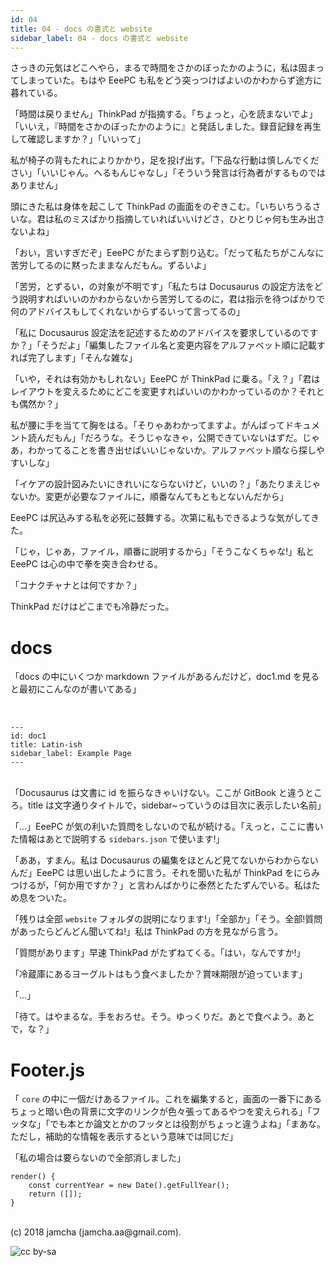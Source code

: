 ```yaml
---
id: 04
title: 04 - docs の書式と website
sidebar_label: 04 - docs の書式と website
---
```


さっきの元気はどこへやら，まるで時間をさかのぼったかのように，私は固まってしまっていた。もはや EeePC も私をどう突っつけばよいのかわからず途方に暮れている。

「時間は戻りません」ThinkPad が指摘する。「ちょっと，心を読まないでよ」「いいえ，『時間をさかのぼったかのように』と発話しました。録音記録を再生して確認しますか？」「いいって」

私が椅子の背もたれによりかかり，足を投げ出す。「下品な行動は慎しんでください」「いいじゃん。へるもんじゃなし」「そういう発言は行為者がするものではありません」

頭にきた私は身体を起こして ThinkPad の画面をのぞきこむ。「いちいちうるさいな。君は私のミスばかり指摘していればいいけどさ，ひとりじゃ何も生み出さないよね」

「おい，言いすぎだぞ」EeePC がたまらず割り込む。「だって私たちがこんなに苦労してるのに黙ったままなんだもん。ずるいよ」

「苦労，とずるい，の対象が不明です」「私たちは Docusaurus の設定方法をどう説明すればいいのかわからないから苦労してるのに，君は指示を待つばかりで何のアドバイスもしてくれないからずるいって言ってるの」

「私に Docusaurus 設定法を記述するためのアドバイスを要求しているのですか？」「そうだよ」「編集したファイル名と変更内容をアルファベット順に記載すれば完了します」「そんな雑な」

「いや，それは有効かもしれない」EeePC が ThinkPad に乗る。「え？」「君はレイアウトを変えるためにどこを変更すればいいのかわかっているのか？それとも偶然か？」

私が腰に手を当てて胸をはる。「そりゃあわかってますよ。がんばってドキュメント読んだもん」「だろうな。そうじゃなきゃ，公開できていないはずだ。じゃあ，わかってることを書き出せばいいじゃないか。アルファベット順なら探しやすいしな」

「イケアの設計図みたいにきれいにならないけど，いいの？」「あたりまえじゃないか。変更が必要なファイルに，順番なんてもともとないんだから」

EeePC は尻込みする私を必死に鼓舞する。次第に私もできるような気がしてきた。

「じゃ，じゃあ，ファイル，順番に説明するから」「そうこなくちゃな!」私と EeePC は心の中で拳を突き合わせる。

「コナクチャナとは何ですか？」

ThinkPad だけはどこまでも冷静だった。


# docs

「docs の中にいくつか markdown ファイルがあるんだけど，doc1.md を見ると最初にこんなのが書いてある」

<br>

    ---
    id: doc1
    title: Latin-ish
    sidebar_label: Example Page
    ---

<br>
「Docusaurus は文書に id を振らなきゃいけない。ここが GitBook と違うところ。title は文字通りタイトルで，sidebar~っていうのは目次に表示したい名前」

「…」EeePC が気の利いた質問をしないので私が続ける。「えっと，ここに書いた情報はあとで説明する `sidebars.json` で使います!」

「ああ，すまん。私は Docusaurus の編集をほとんど見てないからわからないんだ」EeePC は思い出したように言う。それを聞いた私が ThinkPad をにらみつけるが，「何か用ですか？」と言わんばかりに泰然とたたずんでいる。私はため息をついた。

「残りは全部 `website` フォルダの説明になります!」「全部か」「そう。全部!質問があったらどんどん聞いてね!」私は ThinkPad の方を見ながら言う。

「質問があります」早速 ThinkPad がたずねてくる。「はい，なんですか!」

「冷蔵庫にあるヨーグルトはもう食べましたか？賞味期限が迫っています」

「…」

「待て。はやまるな。手をおろせ。そう。ゆっくりだ。あとで食べよう。あとで，な？」


# Footer.js

「 `core` の中に一個だけあるファイル。これを編集すると，画面の一番下にあるちょっと暗い色の背景に文字のリンクが色々張ってあるやつを変えられる」「フッタな」「でも本とか論文とかのフッタとは役割がちょっと違うよね」「まあな。ただし，補助的な情報を表示するという意味では同じだ」

「私の場合は要らないので全部消しました」

    render() {
        const currentYear = new Date().getFullYear();
        return ([]);
    }

<br>
(c) 2018 jamcha (jamcha.aa@gmail.com).

![cc by-sa](https://i.creativecommons.org/l/by-sa/4.0/88x31.png)

